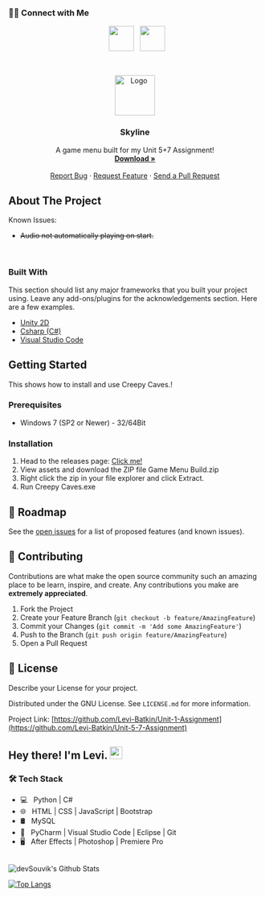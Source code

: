 
<h3> 🤝🏻 Connect with Me </h3>

<p align="center">
&nbsp; <a href="https://instagram.com/levibatkin1" target="_blank" rel="noopener noreferrer"><img src="https://img.icons8.com/plasticine/100/000000/instagram-new.png" width="50" /></a>  
&nbsp; <a href="mailto:520890@chrome.escg.ac.uk" target="_blank" rel="noopener noreferrer"><img src="https://img.icons8.com/plasticine/100/000000/gmail.png"  width="50" /></a>
</p>

<!-- PROJECT LOGO -->
<br />
<p align="center">
  <a href="https://github.com/Levi-Batkin/Unit-5-7-Assignment">
    <img src="https://avatars.githubusercontent.com/u/90899332?s=40&v=4" alt="Logo" width="80" height="80">
  </a>

  <h3 align="center">Skyline</h3>

  <p align="center">
    A game menu built for my Unit 5+7 Assignment!
    <br />
    <a href="https://github.com/Levi-Batkin/Unit-5-7-Assignment/releases"><strong>Download »</strong></a>
    <br />
    <br />
    <a href="https://github.com/Levi-Batkin/Unit-5-7-Assignment/issues">Report Bug</a>
    ·
    <a href="https://github.com/Levi-Batkin/Unit-5-7-Assignment/issues">Request Feature</a>
    ·
    <a href="https://github.com/Levi-Batkin/Unit-5-7-Assignment/pulls">Send a Pull Request</a>
  </p>
</p>

<!-- ABOUT THE PROJECT -->
## About The Project

Known Issues:
* ~~Audio not automatically playing on start.~~
</br>

### Built With
This section should list any major frameworks that you built your project using. Leave any add-ons/plugins for the acknowledgements section. Here are a few examples.
* [Unity 2D](https://unity.com/)
* [Csharp (C#)](https://docs.microsoft.com/en-us/dotnet/csharp/)
* [Visual Studio Code](https://code.visualstudio.com/)

<!-- GETTING STARTED -->
## Getting Started

This shows how to install and use Creepy Caves.!

### Prerequisites

* Windows 7 (SP2 or Newer) - 32/64Bit

### Installation

1. Head to the releases page: [Click me!](https://github.com/Levi-Batkin/Unit-5-7-Assignment/releases)
2. View assets and download the ZIP file Game Menu Build.zip
3. Right click the zip in your file explorer and click Extract.
4. Run Creepy Caves.exe

<!-- ROADMAP -->
## 🚧 Roadmap

See the [open issues](https://github.com/Levi-Batkin/Unit-5-7-Assignment/issues) for a list of proposed features (and known issues).



<!-- CONTRIBUTING -->
## 🤝 Contributing

Contributions are what make the open source community such an amazing place to be learn, inspire, and create. Any contributions you make are **extremely appreciated**.

1. Fork the Project
2. Create your Feature Branch (`git checkout -b feature/AmazingFeature`)
3. Commit your Changes (`git commit -m 'Add some AmazingFeature'`)
4. Push to the Branch (`git push origin feature/AmazingFeature`)
5. Open a Pull Request



<!-- LICENSE -->
## 📝 License
Describe your License for your project. 

Distributed under the GNU License. See `LICENSE.md` for more information.

Project Link: [https://github.com/Levi-Batkin/Unit-1-Assignment](https://github.com/Levi-Batkin/Unit-5-7-Assignment)

<h2> Hey there! I'm Levi. <img src="https://github.com/souvikguria98/souvikguria98/blob/master/Hi.gif" width="25"></h2>

<h3>🛠 Tech Stack</h3>

- 💻 &nbsp; Python | C#
- 🌐 &nbsp; HTML | CSS | JavaScript | Bootstrap 
- 🛢 &nbsp; MySQL
- 🔧 &nbsp; PyCharm | Visual Studio Code | Eclipse | Git
- 🖥 &nbsp; After Effects | Photoshop | Premiere Pro

<br>

<img align="center" src="https://github-readme-stats.vercel.app/api?username=Levi-Batkin&include_all_commits=true&count_private=true&show_icons=true&line_height=20&title_color=7A7ADB&icon_color=2234AE&text_color=D3D3D3&bg_color=0,000000,130F40" alt="devSouvik's Github Stats">

</br>

[![Top Langs](https://github-readme-stats.vercel.app/api/top-langs/?username=Levi-Batkin&layout=compact&text_color=daf7dc&bg_color=151515)](https://github.com/devSouvik/github-readme-stats)


